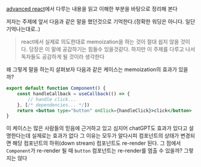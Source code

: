 [advanced react](https://www.advanced-react.com/)에서 다루는 내용을 읽고 이해한 부분을 바탕으로 정리해 본다

저자는 주제에 앞서 다음과 같은 말을 했던것으로 기억한다.(정확한 워딩은 아니다. 일단 기억나는대로..)

> react에서 실제로 의도한대로 memoization을 하는 것이 절대 쉽지 않을 것이다. 당장은 이 말에 공감하기는 힘들수 있을것같다. 하지만 이 주제를 다루고 나서 독자들도 공감하게 될 것이라 생각한다

왜 그렇게 말을 하는지 살펴보자
다음과 같은 케이스는 memoization의 효과가 있을까?

```jsx
export default function Component() {
	const handleCallback = useCallback(() => {
		// handle click...
	}, [/* dependencies... */])
	return <button type="button" onClick={handleClick}>click</button>
}
```

이 케이스는 많은 사람들의 믿음에 근거하고 있고 심지어 chatGPT도 효과가 있다고 설명한다는데 실제로는 효과가 없다
그 이유는 모두가 알다시피 컴포넌트의 상태가 변경되면 해당 컴포넌트의 하위(down stream) 컴포넌트도 re-render 된다. 그 점에서 `Component`가 re-render 될 때 `button` 컴포넌트는 re-render를 멈출 수 있을까? 그렇지는 않다